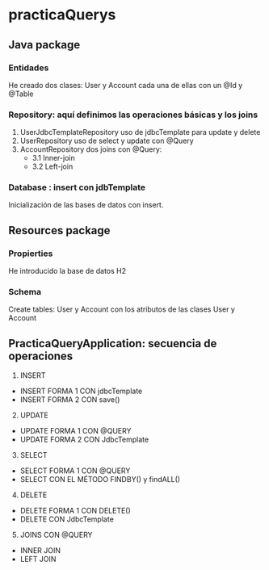 # practicaQuerys

## Java package
### Entidades
He creado dos clases: User y Account cada una de ellas con un @Id y @Table
### Repository: aquí definimos las operaciones básicas y los joins
1. UserJdbcTemplateRepository uso de jdbcTemplate para update y delete
2. UserRepository uso de select y update con @Query
3. AccountRepository dos joins con @Query:
    - 3.1 Inner-join 
    - 3.2 Left-join  

### Database : insert con jdbTemplate
Inicialización de las bases de datos con insert. 

## Resources package
### Propierties
He introducido la base de datos H2

### Schema
Create tables: User y Account con los atributos de las clases User y Account

## PracticaQueryApplication: secuencia de operaciones
1. INSERT
- INSERT FORMA 1 CON jdbcTemplate
- INSERT FORMA 2 CON save()
2. UPDATE
- UPDATE FORMA 1 CON @QUERY
- UPDATE FORMA 2 CON JdbcTemplate
3. SELECT
- SELECT FORMA 1 CON @QUERY
- SELECT CON EL MÉTODO FINDBY() y findALL()
4. DELETE
- DELETE FORMA 1 CON DELETE()
- DELETE CON JdbcTemplate
5. JOINS CON @QUERY
- INNER JOIN
- LEFT JOIN
